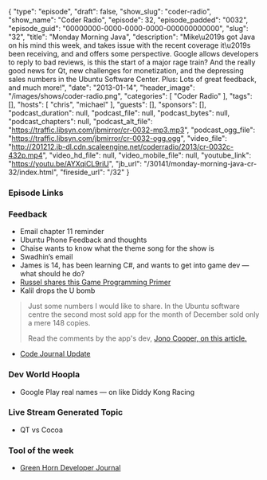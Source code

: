 {
  "type": "episode",
  "draft": false,
  "show_slug": "coder-radio",
  "show_name": "Coder Radio",
  "episode": 32,
  "episode_padded": "0032",
  "episode_guid": "00000000-0000-0000-0000-000000000000",
  "slug": "32",
  "title": "Monday Morning Java",
  "description": "Mike\u2019s got Java on his mind this week, and takes issue with the recent coverage it\u2019s been receiving, and and offers some perspective. Google allows developers to reply to bad reviews, is this the start of a major rage train? And the really good news for Qt, new challenges for monetization, and the depressing sales numbers in the Ubuntu Software Center. Plus: Lots of great feedback, and much more!",
  "date": "2013-01-14",
  "header_image": "/images/shows/coder-radio.png",
  "categories": [
    "Coder Radio"
  ],
  "tags": [],
  "hosts": [
    "chris",
    "michael"
  ],
  "guests": [],
  "sponsors": [],
  "podcast_duration": null,
  "podcast_file": null,
  "podcast_bytes": null,
  "podcast_chapters": null,
  "podcast_alt_file": "https://traffic.libsyn.com/jbmirror/cr-0032-mp3.mp3",
  "podcast_ogg_file": "https://traffic.libsyn.com/jbmirror/cr-0032-ogg.ogg",
  "video_file": "http://201212.jb-dl.cdn.scaleengine.net/coderradio/2013/cr-0032c-432p.mp4",
  "video_hd_file": null,
  "video_mobile_file": null,
  "youtube_link": "https://youtu.be/AYXqiCL9riU",
  "jb_url": "/30141/monday-morning-java-cr-32/index.html",
  "fireside_url": "/32"
}


### Episode Links

### Feedback

  * Email chapter 11 reminder
  * Ubuntu Phone Feedback and thoughts
  * Chaise wants to know what the theme song for the show is
  * Swadhin’s email
  * James is 14, has been learning C#, and wants to get into game dev — what should he do?
  * [Russel shares this Game Programming Primer](http://www.teamliquid.net/forum/viewmessage8c06.html?topic_id=382368\\%22)
  * Kalil drops the U bomb

> Just some numbers I would like to share. In the Ubuntu software centre the
> second most sold app for the month of December sold only a mere 148 copies.
>
> Read the comments by the app's dev, [Jono Cooper, on this
> article.](http://www.omgubuntu.co.uk/2013/01/rc-mini-racers-decembers-top-elling-ubuntu-app/index.html)

  * [Code Journal Update](http://codejournalapp.com/index.html)

### Dev World Hoopla

  * Google Play real names — on like Diddy Kong Racing

### Live Stream Generated Topic

  * QT vs Cocoa

### Tool of the week

  * [Green Horn Developer Journal](http://www.greenhorndeveloperjournal.com/index.html)


